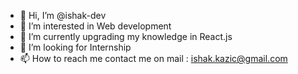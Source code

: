 - 👋 Hi, I’m @ishak-dev
- 👀 I’m interested in Web development 
- 🌱 I’m currently upgrading my knowledge in React.js
- 💞️ I’m looking for Internship
- 📫 How to reach me contact me on mail : ishak.kazic@gmail.com

<!---
ishak-dev/ishak-dev is a ✨ special ✨ repository because its `README.md` (this file) appears on your GitHub profile.
You can click the Preview link to take a look at your changes.
--->
